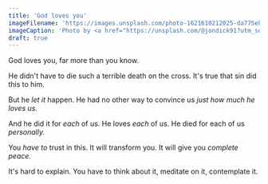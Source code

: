 ```yaml
---
title: 'God loves you'
imageFilename: 'https://images.unsplash.com/photo-1621610212025-da775e84bea9?ixlib=rb-1.2.1&ixid=MnwxMjA3fDB8MHxwaG90by1wYWdlfHx8fGVufDB8fHx8&auto=format&fit=crop&w=1470&q=80'
imageCaption: 'Photo by <a href="https://unsplash.com/@jondick91?utm_source=unsplash&utm_medium=referral&utm_content=creditCopyText">Jonathan Dick, OSFS</a> on <a href="https://unsplash.com/?utm_source=unsplash&utm_medium=referral&utm_content=creditCopyText">Unsplash</a>'
draft: true
---
```


God loves you, far more than you know.

He didn't have to die such a terrible death on the cross. It's true that sin did this to him.

But he *let it* happen. He had no other way to convince us *just how much he loves us.*

And he did it for *each* of us. He loves *each* of us. He died for each of us *personally.*

You *have to* trust in this. It will transform you. It will give you *complete peace.*

It's hard to explain. You have to think about it, meditate on it, contemplate it.
